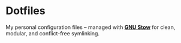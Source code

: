 # Dotfiles

My personal configuration files – managed with **[GNU Stow](https://www.gnu.org/software/stow/)** for clean, modular, and conflict-free symlinking.
